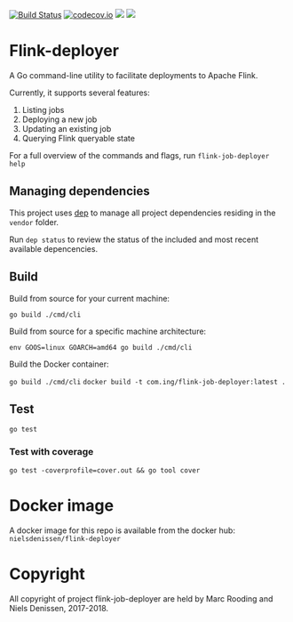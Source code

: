 [![Build Status](https://travis-ci.org/ing-bank/flink-deployer.svg?branch=master)](https://travis-ci.org/ing-bank/flink-deployer)
[![codecov.io](http://codecov.io/github/ing-bank/flink-deployer/coverage.svg?branch=master)](https://codecov.io/gh/ing-bank/flink-deployer?branch=master)
[![](https://images.microbadger.com/badges/image/nielsdenissen/flink-deployer.svg)](https://microbadger.com/images/nielsdenissen/flink-deployer)
[![](https://images.microbadger.com/badges/version/nielsdenissen/flink-deployer.svg)](https://microbadger.com/images/nielsdenissen/flink-deployer)


# Flink-deployer

A Go command-line utility to facilitate deployments to Apache Flink.

Currently, it supports several features:

1. Listing jobs
2. Deploying a new job
3. Updating an existing job
4. Querying Flink queryable state

For a full overview of the commands and flags, run `flink-job-deployer help`

## Managing dependencies

This project uses [dep](https://github.com/golang/dep) to manage all project dependencies residing in the `vendor` folder. 

Run `dep status` to review the status of the included and most recent available depencencies.

## Build

Build from source for your current machine:

`go build ./cmd/cli`

Build from source for a specific machine architecture:

`env GOOS=linux GOARCH=amd64 go build ./cmd/cli`

Build the Docker container:

`go build ./cmd/cli`
`docker build -t com.ing/flink-job-deployer:latest .`

## Test

`go test`

### Test with coverage

`go test -coverprofile=cover.out && go tool cover`

# Docker image

A docker image for this repo is available from the docker hub: `nielsdenissen/flink-deployer`

# Copyright

All copyright of project flink-job-deployer are held by Marc Rooding and Niels Denissen, 2017-2018.
